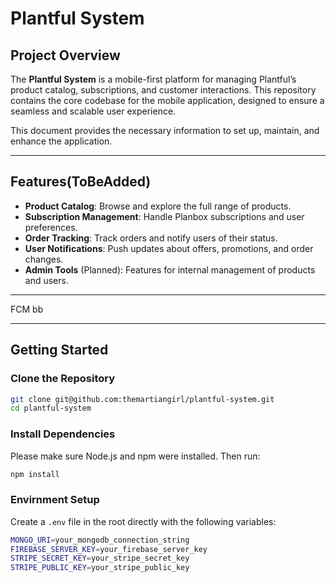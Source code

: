 # Plantful System

## Project Overview
The **Plantful System** is a mobile-first platform for managing Plantful’s product catalog, subscriptions, and customer interactions. This repository contains the core codebase for the mobile application, designed to ensure a seamless and scalable user experience.

This document provides the necessary information to set up, maintain, and enhance the application.

---

## Features(ToBeAdded)
- **Product Catalog**: Browse and explore the full range of products.
- **Subscription Management**: Handle Planbox subscriptions and user preferences.
- **Order Tracking**: Track orders and notify users of their status.
- **User Notifications**: Push updates about offers, promotions, and order changes.
- **Admin Tools** (Planned): Features for internal management of products and users.

---


FCM bb


---

## Getting Started

### Clone the Repository
```bash
git clone git@github.com:themartiangirl/plantful-system.git
cd plantful-system
```

### Install Dependencies
Please make sure Node.js and npm were installed. Then run:
```bash
npm install
```

### Envirnment Setup
Create a `.env` file in the root directly with the following variables: 
```bash
MONGO_URI=your_mongodb_connection_string
FIREBASE_SERVER_KEY=your_firebase_server_key
STRIPE_SECRET_KEY=your_stripe_secret_key
STRIPE_PUBLIC_KEY=your_stripe_public_key
```




